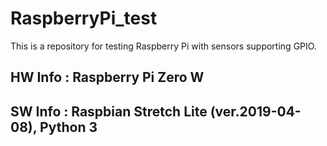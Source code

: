 # RaspberryPi_test
This is a repository for testing Raspberry Pi with sensors supporting GPIO.
## HW Info	:	Raspberry Pi Zero W
## SW Info	:	Raspbian Stretch Lite (ver.2019-04-08), Python 3